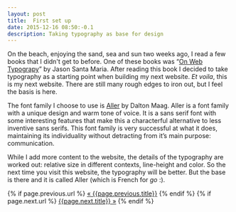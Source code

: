 ```yaml
---
layout: post
title:  First set up
date: 2015-12-16 08:50:-0.1
description: Taking typography as base for design
---
```

On the beach, enjoying the sand, sea and sun two weeks ago, I read a few books that I didn't get to before. One of these books was  &ldquo;<a href="http://abookapart.com/products/on-web-typography">On Web Typograpy</a>&rdquo; by Jason Santa Maria. After reading this book I decided to take typography as a starting point when building my next website. <em>Et voila</em>, this is my next website. There are still many rough edges to iron out, but I feel the basis is here.

The font family I choose to use is <a href="https://daltonmaag.com/library/aller">Aller</a> by Dalton Maag. Aller is a font family with a unique design and warm tone of voice. It is a sans serif font with some interesting features that make this a characterful alternative to less inventive sans serifs. This font family is very successful at what it does, maintaining its individuality without detracting from it’s main purpose: communication.

While I add more content to the website, the details of the typography are worked out: relative size in different contexts, line-height and color. So the next time you visit this website, the typography will be better. But the base is there and it is called Aller (which is French for <em>go</em> :).

<div class="PageNavigation">
  {% if page.previous.url %}
    <a class="prev" href="{{page.previous.id}}">&laquo; {{page.previous.title}}</a>
  {% endif %}
  {% if page.next.url %}
    <a class="next" href="{{page.next.id}}">{{page.next.title}} &raquo;</a>
  {% endif %}
</div>
